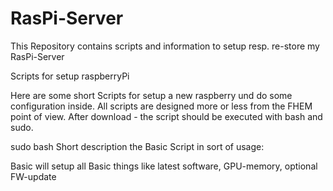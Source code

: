 # RasPi-Server
This Repository contains scripts and information to setup resp. re-store my RasPi-Server

Scripts for setup raspberryPi

Here are some short Scripts for setup a new raspberry und do some configuration inside. All scripts are designed more or less from the FHEM point of view. After download - the script should be executed with bash and sudo.

sudo bash <scriptname>
Short description the Basic Script in sort of usage:

Basic will setup all Basic things like latest software, GPU-memory, optional FW-update
